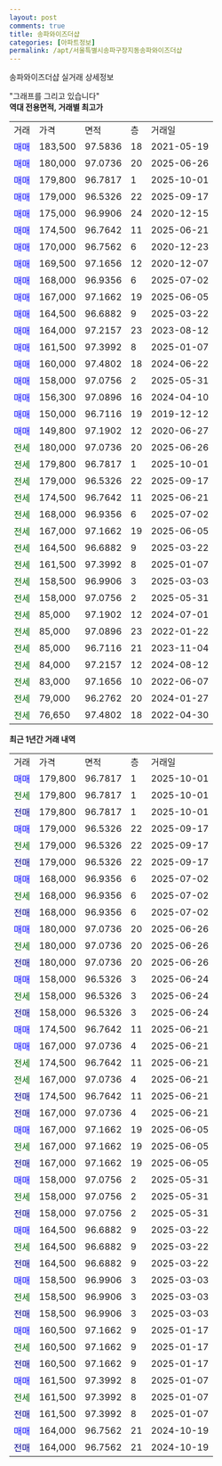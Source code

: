 ```yaml
---
layout: post
comments: true
title: 송파와이즈더샵
categories: [아파트정보]
permalink: /apt/서울특별시송파구장지동송파와이즈더샵
---
```


송파와이즈더샵 실거래 상세정보

<script type="text/javascript">
  google.charts.load('current', {'packages':['line', 'corechart']});
  google.charts.setOnLoadCallback(drawChart);

  function drawChart() {
    var data = new google.visualization.DataTable();
    data.addColumn('date', '거래일');
    data.addColumn('number', "매매");
    data.addColumn('number', "전세");
    data.addColumn('number', "전매");

    data.addRows([[new Date(Date.parse("2025-10-01")), 179800, null, null], [new Date(Date.parse("2025-10-01")), null, 179800, null], [new Date(Date.parse("2025-10-01")), null, null, 179800], [new Date(Date.parse("2025-09-17")), 179000, null, null], [new Date(Date.parse("2025-09-17")), null, 179000, null], [new Date(Date.parse("2025-09-17")), null, null, 179000], [new Date(Date.parse("2025-07-02")), 168000, null, null], [new Date(Date.parse("2025-07-02")), null, 168000, null], [new Date(Date.parse("2025-07-02")), null, null, 168000], [new Date(Date.parse("2025-06-26")), 180000, null, null], [new Date(Date.parse("2025-06-26")), null, 180000, null], [new Date(Date.parse("2025-06-26")), null, null, 180000], [new Date(Date.parse("2025-06-24")), 158000, null, null], [new Date(Date.parse("2025-06-24")), null, 158000, null], [new Date(Date.parse("2025-06-24")), null, null, 158000], [new Date(Date.parse("2025-06-21")), 174500, null, null], [new Date(Date.parse("2025-06-21")), 167000, null, null], [new Date(Date.parse("2025-06-21")), null, 174500, null], [new Date(Date.parse("2025-06-21")), null, 167000, null], [new Date(Date.parse("2025-06-21")), null, null, 174500], [new Date(Date.parse("2025-06-21")), null, null, 167000], [new Date(Date.parse("2025-06-05")), 167000, null, null], [new Date(Date.parse("2025-06-05")), null, 167000, null], [new Date(Date.parse("2025-06-05")), null, null, 167000], [new Date(Date.parse("2025-05-31")), 158000, null, null], [new Date(Date.parse("2025-05-31")), null, 158000, null], [new Date(Date.parse("2025-05-31")), null, null, 158000], [new Date(Date.parse("2025-03-22")), 164500, null, null], [new Date(Date.parse("2025-03-22")), null, 164500, null], [new Date(Date.parse("2025-03-22")), null, null, 164500], [new Date(Date.parse("2025-03-03")), 158500, null, null], [new Date(Date.parse("2025-03-03")), null, 158500, null], [new Date(Date.parse("2025-03-03")), null, null, 158500], [new Date(Date.parse("2025-01-17")), 160500, null, null], [new Date(Date.parse("2025-01-17")), null, 160500, null], [new Date(Date.parse("2025-01-17")), null, null, 160500], [new Date(Date.parse("2025-01-07")), 161500, null, null], [new Date(Date.parse("2025-01-07")), null, 161500, null], [new Date(Date.parse("2025-01-07")), null, null, 161500], [new Date(Date.parse("2024-10-19")), 164000, null, null], [new Date(Date.parse("2024-10-19")), null, null, 164000]]);

    var options = {
      hAxis: {
        format: 'yyyy/MM/dd'
      },    
      lineWidth: 0,
      pointsVisible: true,    
      title: '최근 1년간 유형별 실거래가 분포',
      legend: { position: 'bottom' }
    };

    var formatter = new google.visualization.NumberFormat({pattern:'###,###'} );
    formatter.format(data, 1);
    formatter.format(data, 2);
    
    setTimeout(function() {
        var chart = new google.visualization.LineChart(document.getElementById('columnchart_material'));
        chart.draw(data, (options));
        document.getElementById('loading').style.display = 'none';
    }, 200);
  }
</script>


<div id="loading" style="z-index:20; display: block; margin-left: 0px">"그래프를 그리고 있습니다"</div>
<div id="columnchart_material" style="width: 95%; margin-left: 0px; display: block"></div>
<!-- contents start -->
<b>역대 전용면적, 거래별 최고가</b>
<table class="sortable">
    <tr>
      <td>거래</td>
      <td>가격</td>
      <td>면적</td>
      <td>층</td>
      <td>거래일</td>
    </tr>
        <tr>
          <td><a style="color: blue">매매</a></td>
          <td>183,500</td>
          <td>97.5836</td>
          <td>18</td>
          <td>2021-05-19</td>
        </tr>            <tr>
          <td><a style="color: blue">매매</a></td>
          <td>180,000</td>
          <td>97.0736</td>
          <td>20</td>
          <td>2025-06-26</td>
        </tr>            <tr>
          <td><a style="color: blue">매매</a></td>
          <td>179,800</td>
          <td>96.7817</td>
          <td>1</td>
          <td>2025-10-01</td>
        </tr>            <tr>
          <td><a style="color: blue">매매</a></td>
          <td>179,000</td>
          <td>96.5326</td>
          <td>22</td>
          <td>2025-09-17</td>
        </tr>            <tr>
          <td><a style="color: blue">매매</a></td>
          <td>175,000</td>
          <td>96.9906</td>
          <td>24</td>
          <td>2020-12-15</td>
        </tr>            <tr>
          <td><a style="color: blue">매매</a></td>
          <td>174,500</td>
          <td>96.7642</td>
          <td>11</td>
          <td>2025-06-21</td>
        </tr>            <tr>
          <td><a style="color: blue">매매</a></td>
          <td>170,000</td>
          <td>96.7562</td>
          <td>6</td>
          <td>2020-12-23</td>
        </tr>            <tr>
          <td><a style="color: blue">매매</a></td>
          <td>169,500</td>
          <td>97.1656</td>
          <td>12</td>
          <td>2020-12-07</td>
        </tr>            <tr>
          <td><a style="color: blue">매매</a></td>
          <td>168,000</td>
          <td>96.9356</td>
          <td>6</td>
          <td>2025-07-02</td>
        </tr>            <tr>
          <td><a style="color: blue">매매</a></td>
          <td>167,000</td>
          <td>97.1662</td>
          <td>19</td>
          <td>2025-06-05</td>
        </tr>            <tr>
          <td><a style="color: blue">매매</a></td>
          <td>164,500</td>
          <td>96.6882</td>
          <td>9</td>
          <td>2025-03-22</td>
        </tr>            <tr>
          <td><a style="color: blue">매매</a></td>
          <td>164,000</td>
          <td>97.2157</td>
          <td>23</td>
          <td>2023-08-12</td>
        </tr>            <tr>
          <td><a style="color: blue">매매</a></td>
          <td>161,500</td>
          <td>97.3992</td>
          <td>8</td>
          <td>2025-01-07</td>
        </tr>            <tr>
          <td><a style="color: blue">매매</a></td>
          <td>160,000</td>
          <td>97.4802</td>
          <td>18</td>
          <td>2024-06-22</td>
        </tr>            <tr>
          <td><a style="color: blue">매매</a></td>
          <td>158,000</td>
          <td>97.0756</td>
          <td>2</td>
          <td>2025-05-31</td>
        </tr>            <tr>
          <td><a style="color: blue">매매</a></td>
          <td>156,300</td>
          <td>97.0896</td>
          <td>16</td>
          <td>2024-04-10</td>
        </tr>            <tr>
          <td><a style="color: blue">매매</a></td>
          <td>150,000</td>
          <td>96.7116</td>
          <td>19</td>
          <td>2019-12-12</td>
        </tr>            <tr>
          <td><a style="color: blue">매매</a></td>
          <td>149,800</td>
          <td>97.1902</td>
          <td>12</td>
          <td>2020-06-27</td>
        </tr>        
        <tr>
              <td><a style="color: darkgreen">전세</a></td>
              <td>180,000</td>
              <td>97.0736</td>
              <td>20</td>
              <td>2025-06-26</td>
            </tr>            <tr>
              <td><a style="color: darkgreen">전세</a></td>
              <td>179,800</td>
              <td>96.7817</td>
              <td>1</td>
              <td>2025-10-01</td>
            </tr>            <tr>
              <td><a style="color: darkgreen">전세</a></td>
              <td>179,000</td>
              <td>96.5326</td>
              <td>22</td>
              <td>2025-09-17</td>
            </tr>            <tr>
              <td><a style="color: darkgreen">전세</a></td>
              <td>174,500</td>
              <td>96.7642</td>
              <td>11</td>
              <td>2025-06-21</td>
            </tr>            <tr>
              <td><a style="color: darkgreen">전세</a></td>
              <td>168,000</td>
              <td>96.9356</td>
              <td>6</td>
              <td>2025-07-02</td>
            </tr>            <tr>
              <td><a style="color: darkgreen">전세</a></td>
              <td>167,000</td>
              <td>97.1662</td>
              <td>19</td>
              <td>2025-06-05</td>
            </tr>            <tr>
              <td><a style="color: darkgreen">전세</a></td>
              <td>164,500</td>
              <td>96.6882</td>
              <td>9</td>
              <td>2025-03-22</td>
            </tr>            <tr>
              <td><a style="color: darkgreen">전세</a></td>
              <td>161,500</td>
              <td>97.3992</td>
              <td>8</td>
              <td>2025-01-07</td>
            </tr>            <tr>
              <td><a style="color: darkgreen">전세</a></td>
              <td>158,500</td>
              <td>96.9906</td>
              <td>3</td>
              <td>2025-03-03</td>
            </tr>            <tr>
              <td><a style="color: darkgreen">전세</a></td>
              <td>158,000</td>
              <td>97.0756</td>
              <td>2</td>
              <td>2025-05-31</td>
            </tr>            <tr>
              <td><a style="color: darkgreen">전세</a></td>
              <td>85,000</td>
              <td>97.1902</td>
              <td>12</td>
              <td>2024-07-01</td>
            </tr>            <tr>
              <td><a style="color: darkgreen">전세</a></td>
              <td>85,000</td>
              <td>97.0896</td>
              <td>23</td>
              <td>2022-01-22</td>
            </tr>            <tr>
              <td><a style="color: darkgreen">전세</a></td>
              <td>85,000</td>
              <td>96.7116</td>
              <td>21</td>
              <td>2023-11-04</td>
            </tr>            <tr>
              <td><a style="color: darkgreen">전세</a></td>
              <td>84,000</td>
              <td>97.2157</td>
              <td>12</td>
              <td>2024-08-12</td>
            </tr>            <tr>
              <td><a style="color: darkgreen">전세</a></td>
              <td>83,000</td>
              <td>97.1656</td>
              <td>10</td>
              <td>2022-06-07</td>
            </tr>            <tr>
              <td><a style="color: darkgreen">전세</a></td>
              <td>79,000</td>
              <td>96.2762</td>
              <td>20</td>
              <td>2024-01-27</td>
            </tr>            <tr>
              <td><a style="color: darkgreen">전세</a></td>
              <td>76,650</td>
              <td>97.4802</td>
              <td>18</td>
              <td>2022-04-30</td>
            </tr>        
    
</table>

<b>최근 1년간 거래 내역</b>

<table class="sortable">
    <tr>
      <td>거래</td>
      <td>가격</td>
      <td>면적</td>
      <td>층</td>
      <td>거래일</td>
    </tr>
    <tr>
      <td><a style="color: blue">매매</a></td>
      <td>179,800</td>
      <td>96.7817</td>
      <td>1</td>
      <td>2025-10-01</td>
    </tr>          <tr>
      <td><a style="color: darkgreen">전세</a></td>
      <td>179,800</td>
      <td>96.7817</td>
      <td>1</td>
      <td>2025-10-01</td>
    </tr>          <tr>
      <td><a style="color: darkblue">전매</a></td>
      <td>179,800</td>
      <td>96.7817</td>
      <td>1</td>
      <td>2025-10-01</td>
    </tr>          <tr>
      <td><a style="color: blue">매매</a></td>
      <td>179,000</td>
      <td>96.5326</td>
      <td>22</td>
      <td>2025-09-17</td>
    </tr>          <tr>
      <td><a style="color: darkgreen">전세</a></td>
      <td>179,000</td>
      <td>96.5326</td>
      <td>22</td>
      <td>2025-09-17</td>
    </tr>          <tr>
      <td><a style="color: darkblue">전매</a></td>
      <td>179,000</td>
      <td>96.5326</td>
      <td>22</td>
      <td>2025-09-17</td>
    </tr>          <tr>
      <td><a style="color: blue">매매</a></td>
      <td>168,000</td>
      <td>96.9356</td>
      <td>6</td>
      <td>2025-07-02</td>
    </tr>          <tr>
      <td><a style="color: darkgreen">전세</a></td>
      <td>168,000</td>
      <td>96.9356</td>
      <td>6</td>
      <td>2025-07-02</td>
    </tr>          <tr>
      <td><a style="color: darkblue">전매</a></td>
      <td>168,000</td>
      <td>96.9356</td>
      <td>6</td>
      <td>2025-07-02</td>
    </tr>          <tr>
      <td><a style="color: blue">매매</a></td>
      <td>180,000</td>
      <td>97.0736</td>
      <td>20</td>
      <td>2025-06-26</td>
    </tr>          <tr>
      <td><a style="color: darkgreen">전세</a></td>
      <td>180,000</td>
      <td>97.0736</td>
      <td>20</td>
      <td>2025-06-26</td>
    </tr>          <tr>
      <td><a style="color: darkblue">전매</a></td>
      <td>180,000</td>
      <td>97.0736</td>
      <td>20</td>
      <td>2025-06-26</td>
    </tr>          <tr>
      <td><a style="color: blue">매매</a></td>
      <td>158,000</td>
      <td>96.5326</td>
      <td>3</td>
      <td>2025-06-24</td>
    </tr>          <tr>
      <td><a style="color: darkgreen">전세</a></td>
      <td>158,000</td>
      <td>96.5326</td>
      <td>3</td>
      <td>2025-06-24</td>
    </tr>          <tr>
      <td><a style="color: darkblue">전매</a></td>
      <td>158,000</td>
      <td>96.5326</td>
      <td>3</td>
      <td>2025-06-24</td>
    </tr>          <tr>
      <td><a style="color: blue">매매</a></td>
      <td>174,500</td>
      <td>96.7642</td>
      <td>11</td>
      <td>2025-06-21</td>
    </tr>          <tr>
      <td><a style="color: blue">매매</a></td>
      <td>167,000</td>
      <td>97.0736</td>
      <td>4</td>
      <td>2025-06-21</td>
    </tr>          <tr>
      <td><a style="color: darkgreen">전세</a></td>
      <td>174,500</td>
      <td>96.7642</td>
      <td>11</td>
      <td>2025-06-21</td>
    </tr>          <tr>
      <td><a style="color: darkgreen">전세</a></td>
      <td>167,000</td>
      <td>97.0736</td>
      <td>4</td>
      <td>2025-06-21</td>
    </tr>          <tr>
      <td><a style="color: darkblue">전매</a></td>
      <td>174,500</td>
      <td>96.7642</td>
      <td>11</td>
      <td>2025-06-21</td>
    </tr>          <tr>
      <td><a style="color: darkblue">전매</a></td>
      <td>167,000</td>
      <td>97.0736</td>
      <td>4</td>
      <td>2025-06-21</td>
    </tr>          <tr>
      <td><a style="color: blue">매매</a></td>
      <td>167,000</td>
      <td>97.1662</td>
      <td>19</td>
      <td>2025-06-05</td>
    </tr>          <tr>
      <td><a style="color: darkgreen">전세</a></td>
      <td>167,000</td>
      <td>97.1662</td>
      <td>19</td>
      <td>2025-06-05</td>
    </tr>          <tr>
      <td><a style="color: darkblue">전매</a></td>
      <td>167,000</td>
      <td>97.1662</td>
      <td>19</td>
      <td>2025-06-05</td>
    </tr>          <tr>
      <td><a style="color: blue">매매</a></td>
      <td>158,000</td>
      <td>97.0756</td>
      <td>2</td>
      <td>2025-05-31</td>
    </tr>          <tr>
      <td><a style="color: darkgreen">전세</a></td>
      <td>158,000</td>
      <td>97.0756</td>
      <td>2</td>
      <td>2025-05-31</td>
    </tr>          <tr>
      <td><a style="color: darkblue">전매</a></td>
      <td>158,000</td>
      <td>97.0756</td>
      <td>2</td>
      <td>2025-05-31</td>
    </tr>          <tr>
      <td><a style="color: blue">매매</a></td>
      <td>164,500</td>
      <td>96.6882</td>
      <td>9</td>
      <td>2025-03-22</td>
    </tr>          <tr>
      <td><a style="color: darkgreen">전세</a></td>
      <td>164,500</td>
      <td>96.6882</td>
      <td>9</td>
      <td>2025-03-22</td>
    </tr>          <tr>
      <td><a style="color: darkblue">전매</a></td>
      <td>164,500</td>
      <td>96.6882</td>
      <td>9</td>
      <td>2025-03-22</td>
    </tr>          <tr>
      <td><a style="color: blue">매매</a></td>
      <td>158,500</td>
      <td>96.9906</td>
      <td>3</td>
      <td>2025-03-03</td>
    </tr>          <tr>
      <td><a style="color: darkgreen">전세</a></td>
      <td>158,500</td>
      <td>96.9906</td>
      <td>3</td>
      <td>2025-03-03</td>
    </tr>          <tr>
      <td><a style="color: darkblue">전매</a></td>
      <td>158,500</td>
      <td>96.9906</td>
      <td>3</td>
      <td>2025-03-03</td>
    </tr>          <tr>
      <td><a style="color: blue">매매</a></td>
      <td>160,500</td>
      <td>97.1662</td>
      <td>9</td>
      <td>2025-01-17</td>
    </tr>          <tr>
      <td><a style="color: darkgreen">전세</a></td>
      <td>160,500</td>
      <td>97.1662</td>
      <td>9</td>
      <td>2025-01-17</td>
    </tr>          <tr>
      <td><a style="color: darkblue">전매</a></td>
      <td>160,500</td>
      <td>97.1662</td>
      <td>9</td>
      <td>2025-01-17</td>
    </tr>          <tr>
      <td><a style="color: blue">매매</a></td>
      <td>161,500</td>
      <td>97.3992</td>
      <td>8</td>
      <td>2025-01-07</td>
    </tr>          <tr>
      <td><a style="color: darkgreen">전세</a></td>
      <td>161,500</td>
      <td>97.3992</td>
      <td>8</td>
      <td>2025-01-07</td>
    </tr>          <tr>
      <td><a style="color: darkblue">전매</a></td>
      <td>161,500</td>
      <td>97.3992</td>
      <td>8</td>
      <td>2025-01-07</td>
    </tr>          <tr>
      <td><a style="color: blue">매매</a></td>
      <td>164,000</td>
      <td>96.7562</td>
      <td>21</td>
      <td>2024-10-19</td>
    </tr>          <tr>
      <td><a style="color: darkblue">전매</a></td>
      <td>164,000</td>
      <td>96.7562</td>
      <td>21</td>
      <td>2024-10-19</td>
    </tr>      </table>
<!-- contents end -->    

